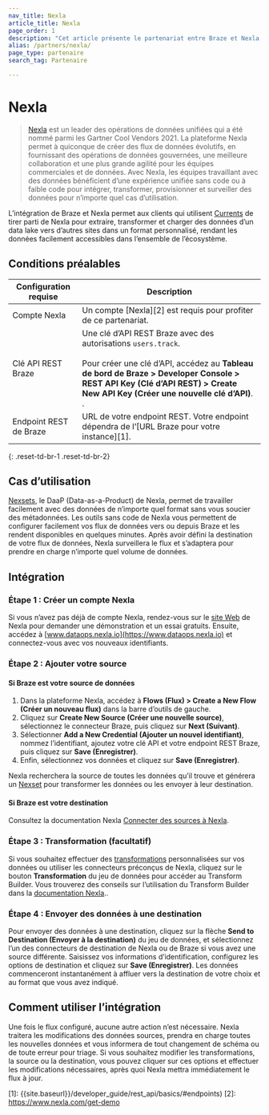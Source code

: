 ```yaml
---
nav_title: Nexla
article_title: Nexla
page_order: 1
description: "Cet article présente le partenariat entre Braze et Nexla, une plateforme d’opérations de données unifiées qui permet aux utilisateurs de Braze Currents d’extraire, de transformer et de charger des données d’un data lake vers d’autres sites dans un format personnalisé."
alias: /partners/nexla/
page_type: partenaire
search_tag: Partenaire

---
```


# Nexla

> [Nexla](https://www.nexla.com) est un leader des opérations de données unifiées qui a été nommé parmi les Gartner Cool Vendors 2021. La plateforme Nexla permet à quiconque de créer des flux de données évolutifs, en fournissant des opérations de données gouvernées, une meilleure collaboration et une plus grande agilité pour les équipes commerciales et de données. Avec Nexla, les équipes travaillant avec des données bénéficient d’une expérience unifiée sans code ou à faible code pour intégrer, transformer, provisionner et surveiller des données pour n’importe quel cas d’utilisation. 

L’intégration de Braze et Nexla permet aux clients qui utilisent [Currents]({{site.baseurl}}/user_guide/data_and_analytics/braze_currents/setting_up_currents/) de tirer parti de Nexla pour extraire, transformer et charger des données d’un data lake vers d’autres sites dans un format personnalisé, rendant les données facilement accessibles dans l’ensemble de l’écosystème.

## Conditions préalables

| Configuration requise | Description |
|---|---|
| Compte Nexla | Un compte [Nexla][2] est requis pour profiter de ce partenariat. |
| Clé API REST Braze | Une clé d’API REST Braze avec des autorisations `users.track`. <br><br> Pour créer une clé d’API, accédez au **Tableau de bord de Braze > Developer Console > REST API Key (Clé d’API REST) > Create New API Key (Créer une nouvelle clé d’API)**. .|
| Endpoint REST de Braze  | URL de votre endpoint REST. Votre endpoint dépendra de l’[URL Braze pour votre instance][1]. |
{: .reset-td-br-1 .reset-td-br-2}

## Cas d’utilisation

[Nexsets](https://nexla.zendesk.com/hc/en-us/articles/360052999674-Dataset-Information), le DaaP (Data-as-a-Product) de Nexla, permet de travailler facilement avec des données de n’importe quel format sans vous soucier des métadonnées. Les outils sans code de Nexla vous permettent de configurer facilement vos flux de données vers ou depuis Braze et les rendent disponibles en quelques minutes. Après avoir défini la destination de votre flux de données, Nexla surveillera le flux et s’adaptera pour prendre en charge n’importe quel volume de données.

## Intégration

### Étape 1 : Créer un compte Nexla

Si vous n’avez pas déjà de compte Nexla, rendez-vous sur le [site Web](https://www.nexla.com) de Nexla pour demander une démonstration et un essai gratuits. Ensuite, accédez à [www.dataops.nexla.io](https://www.dataops.nexla.io) et connectez-vous avec vos nouveaux identifiants.

### Étape 2 : Ajouter votre source

#### Si Braze est votre source de données
1. Dans la plateforme Nexla, accédez à **Flows (Flux) > Create a New Flow (Créer un nouveau flux)** dans la barre d’outils de gauche.
2. Cliquez sur **Create New Source (Créer une nouvelle source)**, sélectionnez le connecteur Braze, puis cliquez sur **Next (Suivant)**. 
3. Sélectionner **Add a New Credential (Ajouter un nouvel identifiant)**, nommez l’identifiant, ajoutez votre clé API et votre endpoint REST Braze, puis cliquez sur **Save (Enregistrer)**.
4. Enfin, sélectionnez vos données et cliquez sur **Save (Enregistrer)**. 

Nexla recherchera la source de toutes les données qu’il trouve et générera un [Nexset](https://nexla.zendesk.com/hc/en-us/articles/360052999674-Dataset-Information) pour transformer les données ou les envoyer à leur destination.

#### Si Braze est votre destination

Consultez la documentation Nexla [Connecter des sources à Nexla](https://nexla.zendesk.com/hc/en-us/sections/115001685927-Create-a-Data-Source).

### Étape 3 : Transformation (facultatif)

Si vous souhaitez effectuer des [transformations](https://nexla.zendesk.com/hc/en-us/sections/115001686007-Transformations) personnalisées sur vos données ou utiliser les connecteurs préconçus de Nexla, cliquez sur le bouton **Transformation** du jeu de données pour accéder au Transform Builder. Vous trouverez des conseils sur l’utilisation du Transform Builder dans la [documentation Nexla](https://nexla.zendesk.com/hc/en-us/articles/360000590468-How-to-Transform-your-Data)..

### Étape 4 : Envoyer des données à une destination

Pour envoyer des données à une destination, cliquez sur la flèche **Send to Destination (Envoyer à la destination)** du jeu de données, et sélectionnez l’un des connecteurs de destination de Nexla ou de Braze si vous avez une source différente. Saisissez vos informations d’identification, configurez les options de destination et cliquez sur **Save (Enregistrer)**. Les données commenceront instantanément à affluer vers la destination de votre choix et au format que vous avez indiqué.

## Comment utiliser l’intégration

Une fois le flux configuré, aucune autre action n’est nécessaire. Nexla traitera les modifications des données sources, prendra en charge toutes les nouvelles données et vous informera de tout changement de schéma ou de toute erreur pour triage. Si vous souhaitez modifier les transformations, la source ou la destination, vous pouvez cliquer sur ces options et effectuer les modifications nécessaires, après quoi Nexla mettra immédiatement le flux à jour.

[1]: {{site.baseurl}}/developer_guide/rest_api/basics/#endpoints)
[2]: https://www.nexla.com/get-demo